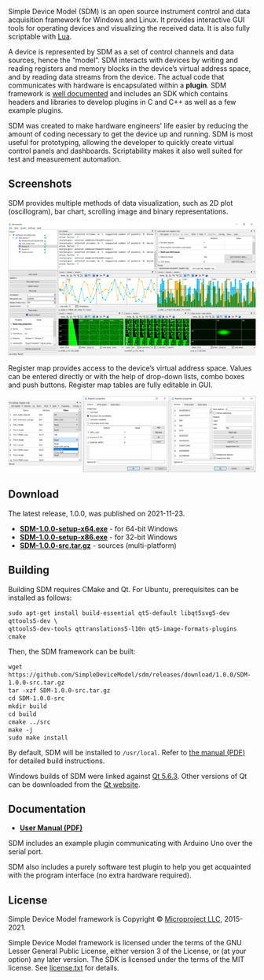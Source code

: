 Simple Device Model (SDM) is an open source instrument control and data acquisition framework for Windows and Linux. It provides interactive GUI tools for operating devices and visualizing the received data. It is also fully scriptable with [Lua](https://www.lua.org).

A device is represented by SDM as a set of control channels and data sources, hence the “model”. SDM interacts with devices by writing and reading registers and memory blocks in the device’s virtual address space, and by reading data streams from the device. The actual code that communicates with hardware is encapsulated within a **plugin**. SDM framework is [well documented](#documentation) and includes an SDK which contains headers and libraries to develop plugins in C and C++ as well as a few example plugins.

SDM was created to make hardware engineers' life easier by reducing the amount of coding necessary to get the device up and running. SDM is most useful for prototyping, allowing the developer to quickly create virtual control panels and dashboards. Scriptability makes it also well suited for test and measurement automation.

## Screenshots

SDM provides multiple methods of data visualization, such as 2D plot (oscillogram), bar chart, scrolling image and binary representations.

<p align="center"><a href="https://simpledevicemodel.github.io/assets/mainwindow.png" title="Click to enlarge"><img alt="sdmconsole main window screenshot" src="/assets/mainwindow.png"></a></p>

Register map provides access to the device’s virtual address space. Values can be entered directly or with the help of drop-down lists, combo boxes and push buttons. Register map tables are fully editable in GUI.

<p align="center"><a href="https://simpledevicemodel.github.io/assets/registers2.png" title="Click to enlarge"><img alt="sdmconsole register map screenshots" src="/assets/registers2.png"></a></p>

## Download

The latest release, 1.0.0, was published on 2021-11-23.

* [**SDM-1.0.0-setup-x64.exe**](https://github.com/SimpleDeviceModel/sdm/releases/download/1.0.0/SDM-1.0.0-setup-x64.exe) - for 64-bit Windows
* [**SDM-1.0.0-setup-x86.exe**](https://github.com/SimpleDeviceModel/sdm/releases/download/1.0.0/SDM-1.0.0-setup-x86.exe) - for 32-bit Windows
* [**SDM-1.0.0-src.tar.gz**](https://github.com/SimpleDeviceModel/sdm/releases/download/1.0.0/SDM-1.0.0-src.tar.gz) - sources (multi-platform)

## Building

Building SDM requires CMake and Qt. For Ubuntu, prerequisites can be installed as follows:

```
sudo apt-get install build-essential qt5-default libqt5svg5-dev qttools5-dev \
qttools5-dev-tools qttranslations5-l10n qt5-image-formats-plugins cmake
```

Then, the SDM framework can be built:

```
wget https://github.com/SimpleDeviceModel/sdm/releases/download/1.0.0/SDM-1.0.0-src.tar.gz
tar -xzf SDM-1.0.0-src.tar.gz
cd SDM-1.0.0-src
mkdir build
cd build
cmake ../src
make -j
sudo make install
```

By default, SDM will be installed to `/usr/local`. Refer to [the manual (PDF)](https://github.com/SimpleDeviceModel/sdm/raw/master/doc/manual.pdf) for detailed build instructions.

Windows builds of SDM were linked against [Qt 5.6.3](https://github.com/SimpleDeviceModel/sdm/releases/download/1.0.0/qt-everywhere-opensource-src-5.6.3.7z). Other versions of Qt can be downloaded from the [Qt website](https://download.qt.io/).

## Documentation

* [**User Manual (PDF)**](https://github.com/SimpleDeviceModel/sdm/raw/master/doc/manual.pdf)

SDM includes an example plugin communicating with Arduino Uno over the serial port.

SDM also includes a purely software test plugin to help you get acquainted with the program interface (no extra hardware required).

## License

Simple Device Model framework is Copyright © [Microproject LLC](http://www.micro-project.ru/en/), 2015-2021.

Simple Device Model framework is licensed under the terms of the GNU Lesser General Public License, either version 3 of the License, or (at your option) any later version. The SDK is licensed under the terms of the MIT license. See [license.txt](https://raw.githubusercontent.com/SimpleDeviceModel/sdm/master/doc/licenses/license.txt) for details.
